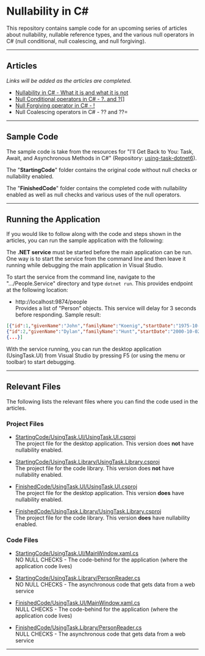 # Nullability in C#

This repository contains sample code for an upcoming series of articles about nullability, nullable reference types, and the various null operators in C# (null conditional, null coalescing, and null forgiving).  

---

## Articles  
*Links will be added as the articles are completed.*

* [Nullability in C# - What it is and what it is not](https://jeremybytes.blogspot.com/2022/07/nullability-in-c-what-it-is-and-what-it.html)
* [Null Conditional operators in C# - ?. and ?[]](https://jeremybytes.blogspot.com/2022/07/null-conditional-operators-in-c-and.html)
* [Null Forgiving operator in C# - !](https://jeremybytes.blogspot.com/2022/07/null-forgiving-operator-in-c.html)
* Null Coalescing operators in C# - ?? and ??=

---  

## Sample Code  
The sample code is take from the resources for "I'll Get Back to You: Task, Await, and Asynchronous Methods in C#" (Repository: [using-task-dotnet6](https://github.com/jeremybytes/using-task-dotnet6)).  

The "**StartingCode**" folder contains the original code without null checks or nullability enabled.

The "**FinishedCode**" folder contains the completed code with nullability enabled as well as null checks and various uses of the null operators.

---

## Running the Application  
If you would like to follow along with the code and steps shown in the articles, you can run the sample application with the following:

The **.NET service** must be started before the main application can be run. One way is to start the service from the command line and then leave it running while debugging the main application in Visual Studio.  

To start the service from the command line, navigate to the ".../People.Service" directory and type `dotnet run`. This provides endpoint at the following location:

* http://localhost:9874/people  
Provides a list of "Person" objects. This service will delay for 3 seconds before responding. Sample result:

```json
[{"id":1,"givenName":"John","familyName":"Koenig","startDate":"1975-10-17T00:00:00-07:00","rating":6,"formatString":null},  
{"id":2,"givenName":"Dylan","familyName":"Hunt","startDate":"2000-10-02T00:00:00-07:00","rating":8,"formatString":null}, 
{...}]
```

With the service running, you can run the desktop application (UsingTask.UI) from Visual Studio by pressing F5 (or using the menu or toolbar) to start debugging. 

---

## Relevant Files  
The following lists the relevant files where you can find the code used in the articles.  

### Project Files

* [StartingCode/UsingTask.UI/UsingTask.UI.csproj](/StartingCode/UsingTask.UI/UsingTask.UI.csproj)  
The project file for the desktop application. This version does **not** have nullability enabled.  

* [StartingCode/UsingTask.Library/UsingTask.Library.csproj](/StartingCode/UsingTask.Library/UsingTask.Library.csproj)  
The project file for the code library. This version does **not** have nullability enabled.  

* [FinishedCode/UsingTask.UI/UsingTask.UI.csproj](/FinishedCode/UsingTask.UI/UsingTask.UI.csproj)  
The project file for the desktop application. This version **does** have nullability enabled.  

* [FinishedCode/UsingTask.Library/UsingTask.Library.csproj](/FinishedCode/UsingTask.Library/UsingTask.Library.csproj)  
The project file for the code library. This version **does** have nullability enabled.  

### Code Files

* [StartingCode/UsingTask.UI/MainWindow.xaml.cs](/StartingCode/UsingTask.UI/MainWindow.xaml.cs)  
NO NULL CHECKS - The code-behind for the application (where the application code lives)  

* [StartingCode/UsingTask.Library/PersonReader.cs](/StartingCode/UsingTask.Library/PersonReader.cs)  
NO NULL CHECKS - The asynchronous code that gets data from a web service  

* [FinishedCode/UsingTask.UI/MainWindow.xaml.cs](/FinishedCode/UsingTask.UI/MainWindow.xaml.cs)  
NULL CHECKS - The code-behind for the application (where the application code lives)  

* [FinishedCode/UsingTask.Library/PersonReader.cs](/FinishedCode/UsingTask.Library/PersonReader.cs)  
NULL CHECKS - The asynchronous code that gets data from a web service  

---  

